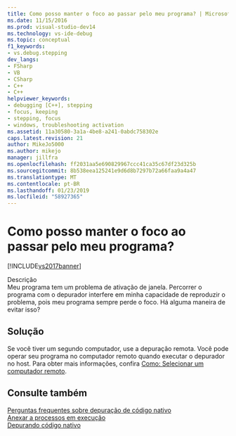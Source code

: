 ```yaml
---
title: Como posso manter o foco ao passar pelo meu programa? | Microsoft Docs
ms.date: 11/15/2016
ms.prod: visual-studio-dev14
ms.technology: vs-ide-debug
ms.topic: conceptual
f1_keywords:
- vs.debug.stepping
dev_langs:
- FSharp
- VB
- CSharp
- C++
- C++
helpviewer_keywords:
- debugging [C++], stepping
- focus, keeping
- stepping, focus
- windows, troubleshooting activation
ms.assetid: 11a30580-3a1a-4be8-a241-0abdc758302e
caps.latest.revision: 21
author: MikeJo5000
ms.author: mikejo
manager: jillfra
ms.openlocfilehash: ff2031aa5e690829967ccc41ca35c67df23d325b
ms.sourcegitcommit: 8b538eea125241e9d6d8b7297b72a66faa9a4a47
ms.translationtype: MT
ms.contentlocale: pt-BR
ms.lasthandoff: 01/23/2019
ms.locfileid: "58927365"
---
```

# <a name="how-can-i-keep-focus-when-stepping-through-my-program"></a>Como posso manter o foco ao passar pelo meu programa?
[!INCLUDE[vs2017banner](../includes/vs2017banner.md)]

Descrição  
 Meu programa tem um problema de ativação de janela. Percorrer o programa com o depurador interfere em minha capacidade de reproduzir o problema, pois meu programa sempre perde o foco. Há alguma maneira de evitar isso?  
  
## <a name="solution"></a>Solução  
 Se você tiver um segundo computador, use a depuração remota. Você pode operar seu programa no computador remoto quando executar o depurador no host. Para obter mais informações, confira [Como: Selecionar um computador remoto](http://msdn.microsoft.com/4332ba8e-2f0b-4f62-b96a-e762b9f3c3ba).  
  
## <a name="see-also"></a>Consulte também  
 [Perguntas frequentes sobre depuração de código nativo](../debugger/debugging-native-code-faqs.md)   
 [Anexar a processos em execução](../debugger/attach-to-running-processes-with-the-visual-studio-debugger.md)   
 [Depurando código nativo](../debugger/debugging-native-code.md)

